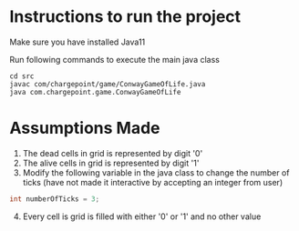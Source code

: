 
# Instructions to run the project
Make sure you have installed Java11

Run following commands to execute the main java class
```
cd src
javac com/chargepoint/game/ConwayGameOfLife.java
java com.chargepoint.game.ConwayGameOfLife
```

# Assumptions Made
1) The dead cells in grid is represented by digit '0'
2) The alive cells in grid is represented by digit '1'
3) Modify the following variable in the java class to change the number of ticks (have not made it interactive by accepting an integer from user)
```java
int numberOfTicks = 3;

```
4) Every cell is grid is filled with either '0' or '1' and no other value